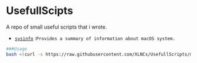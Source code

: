 # UsefullScipts
A repo of small useful scripts that i wrote.

- [`sysinfo`](sysinfo.sh) :`Provides a summary of information about macOS system.`

```bash
###Usage
bash <(curl -s https://raw.githubusercontent.com/XLNCs/UsefullScripts/master/sysinfo.sh)
```